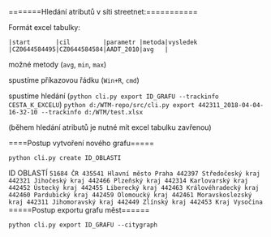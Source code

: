 =======Hledání atributů v síti streetnet:===========


Formát excel tabulky:
```
|start       |cil         |parametr |metoda|vysledek
|CZ0644584495|CZ0644584584|AADT_2010|avg   |
```
možné metody (`avg`, `min`, `max`)


spustíme příkazovou řádku (`Win+R`, `cmd`)

spustíme hledání (`python cli.py export ID_GRAFU --trackinfo CESTA_K_EXCELU`)
`python d:/WTM-repo/src/cli.py export 442311_2018-04-04-16-32-10 --trackinfo d:/WTM/test.xlsx`

(během hledání atributů je nutné mít excel tabulku zavřenou)


====Postup vytvoření nového grafu=====

`python cli.py create ID_OBLASTI`

ID OBLASTÍ
`
51684 ČR
435541 Hlavní město Praha
442397 Středočeský kraj
442321 Jihočeský kraj
442466 Plzeňský kraj
442314 Karlovarský kraj
442452 Ústecký kraj
442455 Liberecký kraj
442463 Královéhradecký kraj
442460 Pardubický kraj
442459 Olomoucký kraj
442461 Moravskoslezský kraj
442311 Jihomoravský kraj
442449 Zlínský kraj
442453 Kraj Vysočina
`
=====Postup exportu grafu měst======

`python cli.py export ID_GRAFU --citygraph`
